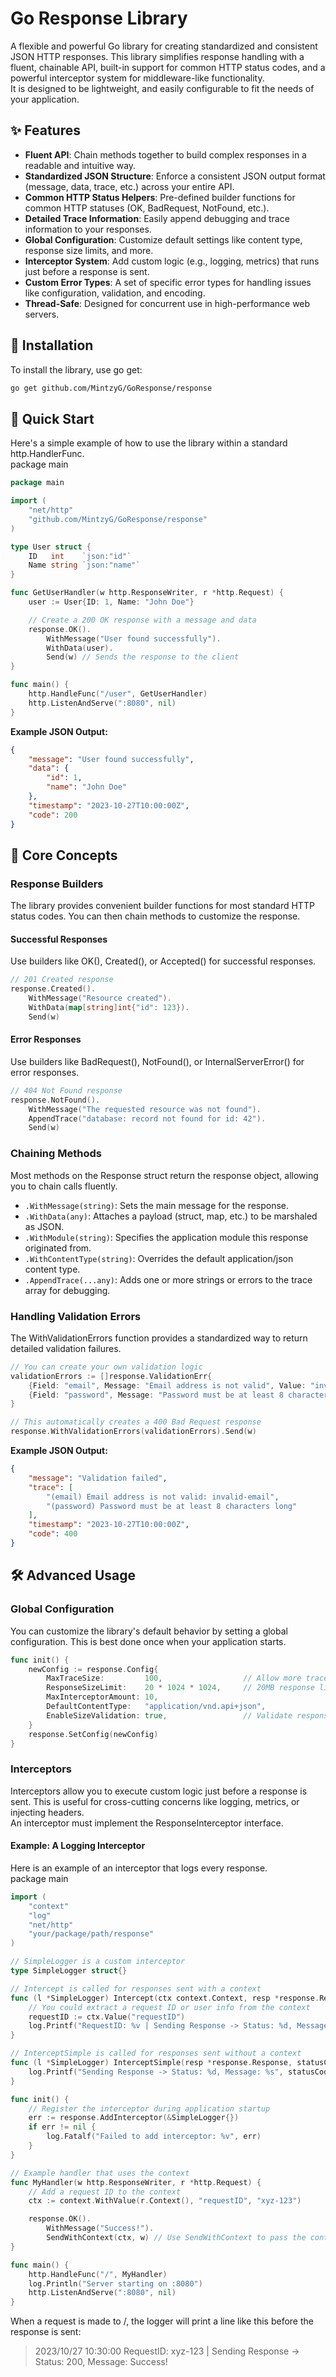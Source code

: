 # **Go Response Library**

A flexible and powerful Go library for creating standardized and consistent JSON HTTP responses. This library simplifies response handling with a fluent, chainable API, built-in support for common HTTP status codes, and a powerful interceptor system for middleware-like functionality.  
It is designed to be lightweight, and easily configurable to fit the needs of your application.

## **✨ Features**

* **Fluent API**: Chain methods together to build complex responses in a readable and intuitive way.  
* **Standardized JSON Structure**: Enforce a consistent JSON output format (message, data, trace, etc.) across your entire API.  
* **Common HTTP Status Helpers**: Pre-defined builder functions for common HTTP statuses (OK, BadRequest, NotFound, etc.).  
* **Detailed Trace Information**: Easily append debugging and trace information to your responses.  
* **Global Configuration**: Customize default settings like content type, response size limits, and more.  
* **Interceptor System**: Add custom logic (e.g., logging, metrics) that runs just before a response is sent.  
* **Custom Error Types**: A set of specific error types for handling issues like configuration, validation, and encoding.  
* **Thread-Safe**: Designed for concurrent use in high-performance web servers.

## **💾 Installation**

To install the library, use go get:  
```bash
go get github.com/MintzyG/GoResponse/response
```

## **🚀 Quick Start**

Here's a simple example of how to use the library within a standard http.HandlerFunc.  
package main

```go
package main

import (  
	"net/http"  
	"github.com/MintzyG/GoResponse/response" 
)

type User struct {  
	ID   int    `json:"id"`  
	Name string `json:"name"`  
}

func GetUserHandler(w http.ResponseWriter, r *http.Request) {  
	user := User{ID: 1, Name: "John Doe"}

	// Create a 200 OK response with a message and data  
	response.OK().  
		WithMessage("User found successfully").  
		WithData(user).  
		Send(w) // Sends the response to the client  
}

func main() {  
	http.HandleFunc("/user", GetUserHandler)  
	http.ListenAndServe(":8080", nil)  
}
```

**Example JSON Output:**  
```json
{  
    "message": "User found successfully",  
    "data": {  
        "id": 1,  
        "name": "John Doe"  
    },  
    "timestamp": "2023-10-27T10:00:00Z",  
    "code": 200  
}
```

## **📖 Core Concepts**

### **Response Builders**

The library provides convenient builder functions for most standard HTTP status codes. You can then chain methods to customize the response.

#### **Successful Responses**

Use builders like OK(), Created(), or Accepted() for successful responses.  
```go
// 201 Created response  
response.Created().  
    WithMessage("Resource created").  
    WithData(map[string]int{"id": 123}).  
    Send(w)
```

#### **Error Responses**

Use builders like BadRequest(), NotFound(), or InternalServerError() for error responses.  
```go
// 404 Not Found response  
response.NotFound().  
    WithMessage("The requested resource was not found").  
    AppendTrace("database: record not found for id: 42").  
    Send(w)
```

### **Chaining Methods**

Most methods on the Response struct return the response object, allowing you to chain calls fluently.

* `.WithMessage(string)`: Sets the main message for the response.  
* `.WithData(any)`: Attaches a payload (struct, map, etc.) to be marshaled as JSON.  
* `.WithModule(string)`: Specifies the application module this response originated from.  
* `.WithContentType(string)`: Overrides the default application/json content type.  
* `.AppendTrace(...any)`: Adds one or more strings or errors to the trace array for debugging.

### **Handling Validation Errors**

The WithValidationErrors function provides a standardized way to return detailed validation failures.  
```go
// You can create your own validation logic  
validationErrors := []response.ValidationErr{  
    {Field: "email", Message: "Email address is not valid", Value: "invalid-email"},  
    {Field: "password", Message: "Password must be at least 8 characters long"},  
}

// This automatically creates a 400 Bad Request response  
response.WithValidationErrors(validationErrors).Send(w)
```

**Example JSON Output:**  
```json
{  
    "message": "Validation failed",  
    "trace": [  
        "(email) Email address is not valid: invalid-email",  
        "(password) Password must be at least 8 characters long"  
    ],  
    "timestamp": "2023-10-27T10:00:00Z",  
    "code": 400  
}
```

## **🛠️ Advanced Usage**

### **Global Configuration**

You can customize the library's default behavior by setting a global configuration. This is best done once when your application starts.  
```go
func init() {  
	newConfig := response.Config{  
		MaxTraceSize:         100,                  // Allow more trace entries  
		ResponseSizeLimit:    20 * 1024 * 1024,     // 20MB response limit  
		MaxInterceptorAmount: 10,  
		DefaultContentType:   "application/vnd.api+json",  
		EnableSizeValidation: true,                 // Validate response size before sending  
	}  
	response.SetConfig(newConfig)  
}
```

### **Interceptors**

Interceptors allow you to execute custom logic just before a response is sent. This is useful for cross-cutting concerns like logging, metrics, or injecting headers.  
An interceptor must implement the ResponseInterceptor interface.

#### **Example: A Logging Interceptor**

Here is an example of an interceptor that logs every response.  
package main

```go
import (  
	"context"  
	"log"  
	"net/http"  
	"your/package/path/response"  
)

// SimpleLogger is a custom interceptor  
type SimpleLogger struct{}

// Intercept is called for responses sent with a context  
func (l *SimpleLogger) Intercept(ctx context.Context, resp *response.Response, statusCode int) {  
	// You could extract a request ID or user info from the context  
	requestID := ctx.Value("requestID")  
	log.Printf("RequestID: %v | Sending Response -> Status: %d, Message: %s", requestID, statusCode, resp.Message)  
}

// InterceptSimple is called for responses sent without a context  
func (l *SimpleLogger) InterceptSimple(resp *response.Response, statusCode int) {  
	log.Printf("Sending Response -> Status: %d, Message: %s", statusCode, resp.Message)  
}

func init() {  
	// Register the interceptor during application startup  
	err := response.AddInterceptor(&SimpleLogger{})  
	if err != nil {  
		log.Fatalf("Failed to add interceptor: %v", err)  
	}  
}

// Example handler that uses the context  
func MyHandler(w http.ResponseWriter, r *http.Request) {  
	// Add a request ID to the context  
	ctx := context.WithValue(r.Context(), "requestID", "xyz-123")

	response.OK().  
		WithMessage("Success!").  
		SendWithContext(ctx, w) // Use SendWithContext to pass the context  
}

func main() {  
	http.HandleFunc("/", MyHandler)  
	log.Println("Server starting on :8080")  
	http.ListenAndServe(":8080", nil)  
}
```

When a request is made to /, the logger will print a line like this before the response is sent:  
> 2023/10/27 10:30:00 RequestID: xyz-123 | Sending Response \-\> Status: 200, Message: Success\!  
